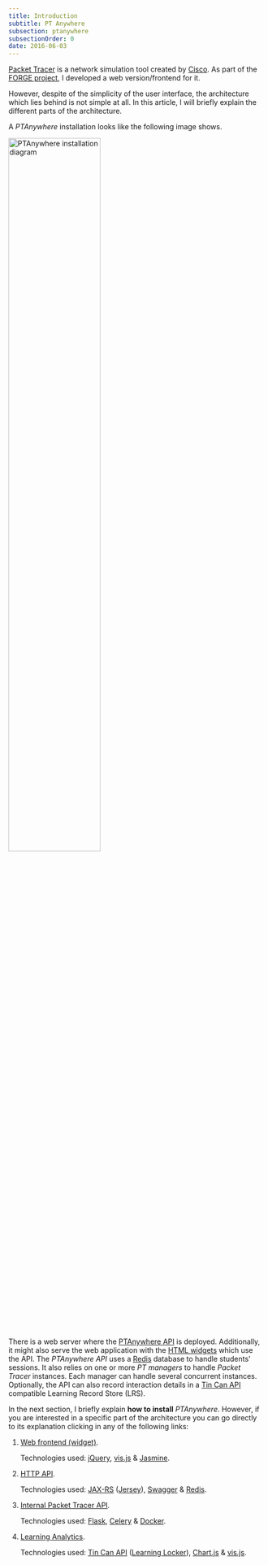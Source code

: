 ```yaml
---
title: Introduction
subtitle: PT Anywhere
subsection: ptanywhere
subsectionOrder: 0
date: 2016-06-03
---
```


[Packet Tracer](https://www.netacad.com/about-networking-academy/packet-tracer/) is a network simulation tool created by [Cisco](http://www.cisco.com/).
As part of the [FORGE project](projects/forge.html), I developed a web version/frontend for it.

However, despite of the simplicity of the user interface, the architecture which lies behind is not simple at all.
In this article, I will briefly explain the different parts of the architecture.

A _PTAnywhere_ installation looks like the following image shows.

<div class="text-center" style="margin-bottom: 20px;">
  <img alt="PTAnywhere installation diagram" src="https://raw.githubusercontent.com/wiki/PTAnywhere/ptAnywhere-installation/typical_installation.png" width="60%">
</div>

There is a web server where the [PTAnywhere API](https://github.com/PTAnywhere/ptAnywhere-api) is deployed.
Additionally, it might also serve the web application with the [HTML widgets](https://github.com/PTAnywhere/ptAnywhere-widgets) which use the API.
The _PTAnywhere API_ uses a [Redis](http://redis.io/) database to handle students' sessions.
It also relies on one or more _PT managers_ to handle _Packet Tracer_ instances.
Each manager can handle several concurrent instances.
Optionally, the API can also record interaction details in a [Tin Can API](https://tincanapi.com/) compatible Learning Record Store (LRS).

In the next section, I briefly explain **how to install** _PTAnywhere_.
However, if you are interested in a specific part of the architecture you can go directly to its explanation clicking in any of the following links:

1.  [Web frontend (widget)](ptAnywhere-frontend.html).

    Technologies used: [jQuery](https://jquery.com/), [vis.js](http://visjs.org/) & [Jasmine](http://jasmine.github.io/).

1.  [HTTP API](ptAnywhere-http_api.html).

    Technologies used: [JAX-RS](https://jax-rs-spec.java.net/) ([Jersey](https://jersey.java.net/)), [Swagger](http://swagger.io/) & [Redis](http://redis.io/).

1.  [Internal Packet Tracer API](ptAnywhere-internal_api.html).

    Technologies used: [Flask](http://flask.pocoo.org/), [Celery](http://www.celeryproject.org/) & [Docker](https://www.docker.com/).

1.  [Learning Analytics](ptAnywhere-learning_analytics.html).

    Technologies used: [Tin Can API](https://tincanapi.com/) ([Learning Locker](http://learninglocker.net/)), [Chart.js](http://www.chartjs.org/) & [vis.js](http://visjs.org/).

